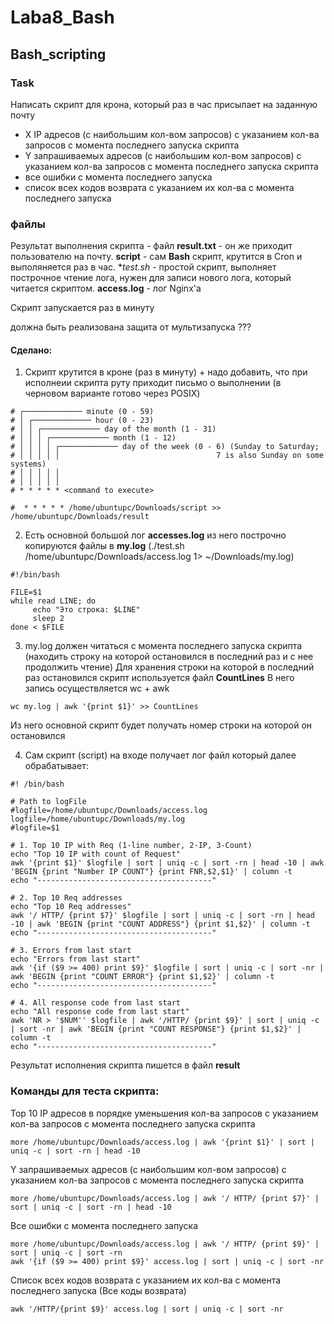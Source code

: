 # Laba8_Bash
## Bash_scripting

### Task

Написать скрипт для крона, который раз в час присылает на заданную почту
- X IP адресов (с наибольшим кол-вом запросов) с указанием кол-ва запросов c момента последнего запуска скрипта
- Y запрашиваемых адресов (с наибольшим кол-вом запросов) с указанием кол-ва запросов c момента последнего запуска скрипта
- все ошибки c момента последнего запуска
- список всех кодов возврата с указанием их кол-ва с момента последнего запуска

### файлы 
Результат выполнения скрипта - файл **result.txt** -  он же приходит пользователю на почту.
**script** - сам **Bash** скрипт, крутится в Cron и выполяняется раз в час. 
**test.sh* - простой скрипт, выполняет построчное чтение лога, нужен для записи нового лога, который читается скриптом. 
**access.log** - лог Nginx'а



Скрипт запускается раз в минуту


должна быть реализована защита от мультизапуска ??? 


#### Сделано: 

1. Скрипт крутится в кроне (раз в минуту) + надо добавить, что при исполнеии скрипта руту приходит письмо о выполнении (в черновом варианте готово через POSIX)
~~~
# ┌───────────── minute (0 - 59)
# │ ┌───────────── hour (0 - 23)
# │ │ ┌───────────── day of the month (1 - 31)
# │ │ │ ┌───────────── month (1 - 12)
# │ │ │ │ ┌───────────── day of the week (0 - 6) (Sunday to Saturday;
# │ │ │ │ │                                   7 is also Sunday on some systems)
# │ │ │ │ │
# │ │ │ │ │
# * * * * * <command to execute>

#  * * * * * /home/ubuntupc/Downloads/script >> /home/ubuntupc/Downloads/result

~~~

2. Есть основной большой лог <b>accesses.log</b> из него построчно копируются файлы в <b>my.log</b> (./test.sh /home/ubuntupc/Downloads/access.log 1> ~/Downloads/my.log)
~~~
#!/bin/bash

FILE=$1
while read LINE; do
     echo "Это строка: $LINE"
     sleep 2
done < $FILE
~~~

3. my.log должен читаться с момента последнего запуска скрипта (находить строку на которой остановился в последний раз и с нее продолжить чтение)
Для хранения строки на которой в последний раз остановился скрипт используется файл <b>CountLines</b>
В него запись осуществляется wc + awk 
~~~
wc my.log | awk '{print $1}' >> CountLines
~~~
Из него основной скрипт будет получать номер строки на которой он остановился 

4. Сам скрипт (script) на входе получает лог файл который далее обрабатывает: 
~~~
#! /bin/bash

# Path to logFile
#logfile=/home/ubuntupc/Downloads/access.log
logfile=/home/ubuntupc/Downloads/my.log
#logfile=$1

# 1. Top 10 IP with Req (1-line number, 2-IP, 3-Count)
echo "Top 10 IP with count of Request"
awk '{print $1}' $logfile | sort | uniq -c | sort -rn | head -10 | awk 'BEGIN {print "Number IP COUNT"} {print FNR,$2,$1}' | column -t
echo "---------------------------------------"

# 2. Top 10 Req addresses
echo "Top 10 Req addresses"
awk '/ HTTP/ {print $7}' $logfile | sort | uniq -c | sort -rn | head -10 | awk 'BEGIN {print "COUNT ADDRESS"} {print $1,$2}' | column -t
echo "---------------------------------------"

# 3. Errors from last start
echo "Errors from last start"
awk '{if ($9 >= 400) print $9}' $logfile | sort | uniq -c | sort -nr | awk 'BEGIN {print "COUNT ERROR"} {print $1,$2}' | column -t
echo "---------------------------------------"

# 4. All response code from last start
echo "All response code from last start"
awk 'NR > '$NUM'' $logfile | awk '/HTTP/ {print $9}' | sort | uniq -c | sort -nr | awk 'BEGIN {print "COUNT RESPONSE"} {print $1,$2}' | column -t
echo "---------------------------------------"
~~~
Результат исполнения скрипта пишется в файл <b>result</b>

### Команды для теста скрипта:
Top 10 IP адресов в порядке уменьшения кол-ва запросов с указанием кол-ва запросов c момента последнего запуска скрипта
```
more /home/ubuntupc/Downloads/access.log | awk '{print $1}' | sort | uniq -c | sort -rn | head -10
```
Y запрашиваемых адресов (с наибольшим кол-вом запросов) с указанием кол-ва запросов c момента последнего запуска скрипта
```
more /home/ubuntupc/Downloads/access.log | awk '/ HTTP/ {print $7}' | sort | uniq -c | sort -rn | head -10
```
Все ошибки c момента последнего запуска
```
more /home/ubuntupc/Downloads/access.log | awk '/ HTTP/ {print $9}' | sort | uniq -c | sort -rn
awk '{if ($9 >= 400) print $9}' access.log | sort | uniq -c | sort -nr
```
Список всех кодов возврата с указанием их кол-ва с момента последнего запуска (Все коды возврата) 
```
awk '/HTTP/{print $9}' access.log | sort | uniq -c | sort -nr
```
